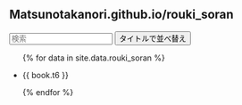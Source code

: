 <script src="https://cdn.jsdelivr.net/npm/tify@0.27.0/dist/tify.js"></script>
<script src="https://cdnjs.cloudflare.com/ajax/libs/list.js/2.3.1/list.min.js"></script>
<link rel="stylesheet" href="https://cdn.jsdelivr.net/npm/tify@0.27.0/dist/tify.css">

## Matsunotakanori.github.io/rouki_soran

<div id="books">
  <input class="search" placeholder="検索" />
  <button class="sort" data-sort="t1">
    タイトルで並べ替え
  </button>
  <ul class="list">
    <!-- _data フォルダの books.csv からデータを取り出す -->
    <!-- _data フォルダの rouki_soran.csv からデータを取り出す -->
    {% for data in site.data.rouki_soran %}
      <li>
        <!-- books.csv の title 列、 url 列をリンク先に設定 -->
        <p class="t6">{{ book.t6 }}</p>
      </li>
    {% endfor %}
  </ul>
</div>

<script>
var options = {
    valueNames: [ 't1' ]
};

var userList = new List('rouki_soran', options);
</script>

